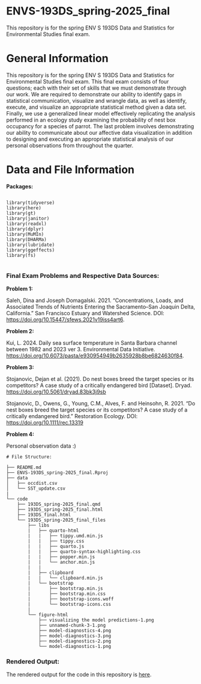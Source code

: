 # ENVS-193DS_spring-2025_final

This repository is for the spring ENV S 193DS Data and Statistics for Environmental 
Studies final exam. 

# General Information

This repository is for the spring ENV S 193DS Data and Statistics for Environmental 
Studies final exam. This final exam consists of four questions; each with their 
set of skills that we must demonstrate through our work. We are required to 
demonstrate our ability to identify gaps in statistical communication, visualize
and wrangle data, as well as identify, execute, and visualize an appropriate 
statistical method given a data set. Finally, we use a generalized linear model 
effectively replicating the analysis performed in an ecology study examining the
probability of nest box occupancy for a species of parrot. The last problem 
involves demonstrating our ability to communicate about our affective data 
visualization in addition to designing and executing an appropriate statistical 
analysis of our personal observations from throughout the quarter. 

# Data and File Information 

**Packages:** 

```{r, message=FALSE}

library(tidyverse)
library(here)
library(gt)
library(janitor)
library(readxl)
library(dplyr)
library(MuMIn)
library(DHARMa)
library(lubridate)
library(ggeffects)
library(fs)


```

### Final Exam Problems and Respective Data Sources: 

**Problem 1:** 

Saleh, Dina and Joseph Domagalski. 2021. “Concentrations, Loads, and 
Associated Trends of Nutrients Entering the Sacramento–San Joaquin Delta, 
California.” San Francisco Estuary and Watershed Science. 
DOI: https://doi.org/10.15447/sfews.2021v19iss4art6.

**Problem 2:**

Kui, L. 2024. Daily sea surface temperature in Santa Barbara channel between 
1982 and 2023 ver 3. Environmental Data Initiative. 
https://doi.org/10.6073/pasta/e930954949b2635928b8be6824630f84.

**Problem 3:**

Stojanovic, Dejan et al. (2021). Do nest boxes breed the target species or its 
competitors? A case study of a critically endangered bird [Dataset]. 
Dryad. https://doi.org/10.5061/dryad.83bk3j9sb

Stojanovic, D., Owens, G., Young, C.M., Alves, F. and Heinsohn, R. 2021. 
“Do nest boxes breed the target species or its competitors? A case study of a 
critically endangered bird.” Restoration Ecology. 
DOI: https://doi.org/10.1111/rec.13319

**Problem 4:**

Personal observation data :)
```
# File Structure:

├── README.md
├── ENVS-193DS_spring-2025_final.Rproj
├── data
│   ├── occdist.csv
│   └── SST_update.csv
|
└── code
    ├── 193DS_spring-2025_final.qmd
    ├── 193DS_spring-2025_final.html
    ├── 193DS_final.html
    └── 193DS_spring-2025_final_files
        ├── libs
        |   ├── quarto-html
        |   |   ├── tippy.umd.min.js
        |   |   ├── tippy.css
        |   |   ├── quarto.js
        |   |   ├── quarto-syntax-highlighting.css
        |   |   ├── popper.min.js
        |   |   └── anchor.min.js
        |   |
        |   ├── clipboard
        |   |   └── clipboard.min.js
        |   └── bootstrap
        |       ├── bootstrap.min.js
        |       ├── bootstrap.min.css
        |       ├── bootstrap-icons.woff
        |       └── bootstrap-icons.css
        |
        └── figure-html
            ├── visualizing the model predictions-1.png 
            ├── unnamed-chunk-3-1.png
            ├── model-diagnostics-4.png
            ├── model-diagnostics-3.png
            ├── model-diagnostics-2.png
            └── model-diagnostics-1.png
```            

### Rendered Output: 

The rendered output for the code in this repository is [here](https://oregel714.github.io/ENVS-193DS_spring-2025_final/code/193DS_final.html).


        
        
        


